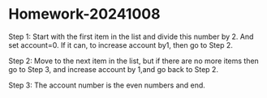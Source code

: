# Homework-20241008

Step 1: Start with the first item in the list and divide this number by 2. And set account=0. If it can, to increase account by1, then go to Step 2.

Step 2: Move to the next item in the list, but if there are no more items then go to Step 3, and increase account by 1,and go back to Step 2.

Step 3: The account number is the even numbers and end.
